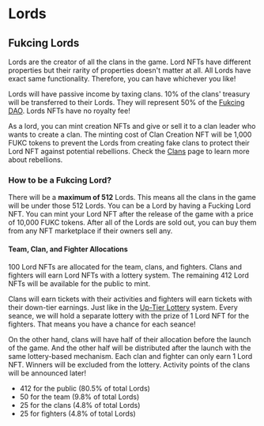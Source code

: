# Lords

## Fukcing Lords

Lords are the creator of all the clans in the game. Lord NFTs have different properties but their rarity of properties doesn't matter at all. All Lords have exact same functionality. Therefore, you can have whichever you like!

Lords will have passive income by taxing clans. 10% of the clans' treasury will be transferred to their Lords. They will represent 50% of the [Fukcing DAO](fukcing-dao.md). Lords NFTs have no royalty fee!

As a lord, you can mint creation NFTs and give or sell it to a clan leader who wants to create a clan. The minting cost of Clan Creation NFT will be 1,000 FUKC tokens to prevent the Lords from creating fake clans to protect their Lord NFT against potential rebellions. Check the [Clans](clans.md#rebellion) page to learn more about rebellions.

### How to be a Fukcing Lord?

There will be a **maximum of 512** Lords. This means all the clans in the game will be under those 512 Lords. You can be a Lord by having a Fucking Lord NFT. You can mint your Lord NFT after the release of the game with a price of 10,000 FUKC tokens. After all of the Lords are sold out, you can buy them from any NFT marketplace if their owners sell any.

#### Team, Clan, and Fighter Allocations

100 Lord NFTs are allocated for the team, clans, and fighters. Clans and fighters will earn Lord NFTs with a lottery system. The remaining 412 Lord NFTs will be available for the public to mint.

Clans will earn tickets with their activities and fighters will earn tickets with their down-tier earnings. Just like in the [Up-Tier Lottery](tokenomics/up-tier-lottery.md) system. Every seance, we will hold a separate lottery with the prize of 1 Lord NFT for the fighters. That means you have a chance for each seance!&#x20;

On the other hand, clans will have half of their allocation before the launch of the game. And the other half will be distributed after the launch with the same lottery-based mechanism. Each clan and fighter can only earn 1 Lord NFT. Winners will be excluded from the lottery. Activity points of the clans will be announced later!

* 412 for the public (80.5% of total Lords)
* 50 for the team (9.8% of total Lords)
* 25 for the clans (4.8% of total Lords)
* 25 for fighters (4.8% of total Lords)
